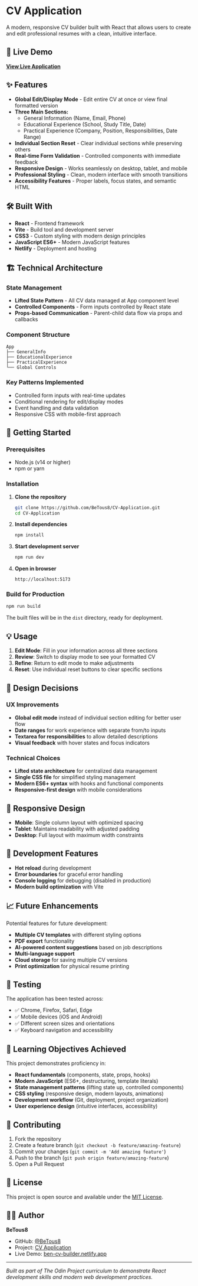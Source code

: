 # CV Application

A modern, responsive CV builder built with React that allows users to create and edit professional resumes with a clean, intuitive interface.

## 🚀 Live Demo

[**View Live Application**](https://ben-cv-builder.netlify.app)

## ✨ Features

- **Global Edit/Display Mode** - Edit entire CV at once or view final formatted version
- **Three Main Sections:**
  - General Information (Name, Email, Phone)
  - Educational Experience (School, Study Title, Date)
  - Practical Experience (Company, Position, Responsibilities, Date Range)
- **Individual Section Reset** - Clear individual sections while preserving others
- **Real-time Form Validation** - Controlled components with immediate feedback
- **Responsive Design** - Works seamlessly on desktop, tablet, and mobile
- **Professional Styling** - Clean, modern interface with smooth transitions
- **Accessibility Features** - Proper labels, focus states, and semantic HTML

## 🛠️ Built With

- **React** - Frontend framework
- **Vite** - Build tool and development server
- **CSS3** - Custom styling with modern design principles
- **JavaScript ES6+** - Modern JavaScript features
- **Netlify** - Deployment and hosting

## 🏗️ Technical Architecture

### State Management
- **Lifted State Pattern** - All CV data managed at App component level
- **Controlled Components** - Form inputs controlled by React state
- **Props-based Communication** - Parent-child data flow via props and callbacks

### Component Structure
```
App
├── GeneralInfo
├── EducationalExperience
├── PracticalExperience
└── Global Controls
```

### Key Patterns Implemented
- Controlled form inputs with real-time updates
- Conditional rendering for edit/display modes
- Event handling and data validation
- Responsive CSS with mobile-first approach

## 🚀 Getting Started

### Prerequisites
- Node.js (v14 or higher)
- npm or yarn

### Installation

1. **Clone the repository**
   ```bash
   git clone https://github.com/BeTous8/CV-Application.git
   cd CV-Application
   ```

2. **Install dependencies**
   ```bash
   npm install
   ```

3. **Start development server**
   ```bash
   npm run dev
   ```

4. **Open in browser**
   ```
   http://localhost:5173
   ```

### Build for Production

```bash
npm run build
```

The built files will be in the `dist` directory, ready for deployment.

## 💡 Usage

1. **Edit Mode**: Fill in your information across all three sections
2. **Review**: Switch to display mode to see your formatted CV
3. **Refine**: Return to edit mode to make adjustments
4. **Reset**: Use individual reset buttons to clear specific sections

## 🎨 Design Decisions

### UX Improvements
- **Global edit mode** instead of individual section editing for better user flow
- **Date ranges** for work experience with separate from/to inputs
- **Textarea for responsibilities** to allow detailed descriptions
- **Visual feedback** with hover states and focus indicators

### Technical Choices
- **Lifted state architecture** for centralized data management
- **Single CSS file** for simplified styling management
- **Modern ES6+ syntax** with hooks and functional components
- **Responsive-first design** with mobile considerations

## 📱 Responsive Design

- **Mobile**: Single column layout with optimized spacing
- **Tablet**: Maintains readability with adjusted padding
- **Desktop**: Full layout with maximum width constraints

## 🔧 Development Features

- **Hot reload** during development
- **Error boundaries** for graceful error handling
- **Console logging** for debugging (disabled in production)
- **Modern build optimization** with Vite

## 📈 Future Enhancements

Potential features for future development:
- **Multiple CV templates** with different styling options
- **PDF export** functionality
- **AI-powered content suggestions** based on job descriptions
- **Multi-language support**
- **Cloud storage** for saving multiple CV versions
- **Print optimization** for physical resume printing

## 🧪 Testing

The application has been tested across:
- ✅ Chrome, Firefox, Safari, Edge
- ✅ Mobile devices (iOS and Android)
- ✅ Different screen sizes and orientations
- ✅ Keyboard navigation and accessibility

## 📝 Learning Objectives Achieved

This project demonstrates proficiency in:
- **React fundamentals** (components, state, props, hooks)
- **Modern JavaScript** (ES6+, destructuring, template literals)
- **State management patterns** (lifting state up, controlled components)
- **CSS styling** (responsive design, modern layouts, animations)
- **Development workflow** (Git, deployment, project organization)
- **User experience design** (intuitive interfaces, accessibility)

## 🤝 Contributing

1. Fork the repository
2. Create a feature branch (`git checkout -b feature/amazing-feature`)
3. Commit your changes (`git commit -m 'Add amazing feature'`)
4. Push to the branch (`git push origin feature/amazing-feature`)
5. Open a Pull Request

## 📄 License

This project is open source and available under the [MIT License](LICENSE).

## 👨‍💻 Author

**BeTous8**
- GitHub: [@BeTous8](https://github.com/BeTous8)
- Project: [CV Application](https://github.com/BeTous8/CV-Application)
- Live Demo: [ben-cv-builder.netlify.app](https://ben-cv-builder.netlify.app)

---

*Built as part of The Odin Project curriculum to demonstrate React development skills and modern web development practices.*
